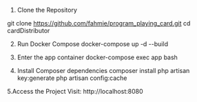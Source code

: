 1. Clone the Repository

git clone https://github.com/fahmie/program_playing_card.git
cd cardDistributor

2. Run Docker Compose
docker-compose up -d --build

3. Enter the app container
docker-compose exec app bash

4. Install Composer dependencies
composer install
php artisan key:generate
php artisan config:cache

5.Access the Project
Visit: http://localhost:8080





